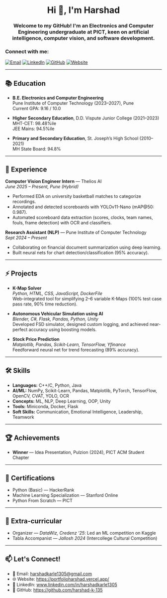 <h1 align="center">Hi 👋, I'm Harshad</h1>
<h3 align="center">Welcome to my GitHub! I'm an Electronics and Computer Engineering undergraduate at PICT, keen on artificial intelligence, computer vision, and software development.</h3>

<h3 align="left">Connect with me:</h3>
<p align="left">
  <a href="mailto:harshadkarle1305@gmail.com"><img src="https://img.shields.io/badge/Email-Your%20Email-blue?style=for-the-badge&logo=gmail" alt="Email" /></a>
  <a href="www.linkedin.com/in/harshadkarle1305" target="blank"><img src="https://img.shields.io/badge/LinkedIn-Harshad%20Karle-blue?style=for-the-badge&logo=linkedin" alt="LinkedIn" /></a>
  <a href="https://github.com/harshad-k-135" target="blank"><img src="https://img.shields.io/badge/GitHub-Harshad%20Karle-black?style=for-the-badge&logo=github" alt="GitHub" /></a>
  <a href="https://portfolioharshad.vercel.app/" target="blank"><img src="https://img.shields.io/badge/Website-Harshad%20Karle-green?style=for-the-badge&logo=google-chrome" alt="Website" /></a>
</p>

---

## 📚 Education

- **B.E. Electronics and Computer Engineering**  
  Pune Institute of Computer Technology (2023–2027), Pune  
  Current GPA: 9.16 / 10.0

- **Higher Secondary Education**, D.D. Vispute Junior College (2021–2023)  
  MHT-CET: 98.48%ile  
  JEE Mains: 94.5%ile

- **Primary and Secondary Education**, St. Joseph’s High School (2010–2021)  
  MH State Board: 94.8%

---

## 💼 Experience

**Computer Vision Engineer Intern** — Thelios AI  
*June 2025 – Present, Pune (Hybrid)*
- Performed EDA on university basketball matches to categorize recordings.
- Annotated and detected scoreboards with YOLOv11-Nano (mAP@50: 0.987).
- Automated scoreboard data extraction (scores, clocks, team names, fouls, frame detection) with OCR and classifiers.

**Research Assistant (NLP)** — Pune Institute of Computer Technology  
*Sept 2024 – Present*
- Collaborating on financial document summarization using deep learning.
- Built neural nets for chart detection/classification (95% accuracy).

---

## ⚡ Projects

- **K-Map Solver**  
  *Python, HTML, CSS, JavaScript, DockerFile*  
  Web-integrated tool for simplifying 2–6 variable K-Maps (100% test case pass rate, 90% time reduction).

- **Autonomous Vehicular Simulation using AI**  
  *Blender, C#, Flask, Pandas, Python, Unity*  
  Developed FSD simulator, designed custom logging, and achieved near-perfect accuracy using boosting models.

- **Stock Price Prediction**  
  *Matplotlib, Pandas, Scikit-Learn, TensorFlow, Yfinance*  
  Feedforward neural net for trend forecasting (89% accuracy).

---

## 🛠️ Skills

- **Languages:** C++/C, Python, Java
- **AI/ML:** NumPy, Scikit-Learn, Pandas, Matplotlib, PyTorch, TensorFlow, OpenCV, CVAT, YOLO, OCR
- **Concepts:** ML, NLP, Deep Learning, OOP, Unity
- **Tools:** Miniconda, Docker, Flask
- **Soft Skills:** Communication, Emotional Intelligence, Leadership, Teamwork

---

## 🏆 Achievements

- **Winner** — Idea Presentation, Pulzion (2024), PICT ACM Student Chapter

---

## 🏅 Certifications

- Python (Basic) — HackerRank
- Machine Learning Specialization — Stanford Online
- Python From Scratch — PICT

---

## 🎤 Extra-curricular

- Organizer — *DataWiz, Credenz ‘25*: Led an ML competition on Kaggle
- Tabla Accompanist — *Jallosh 2024* (Intercollege Cultural Competition)

---

## 📫 Let's Connect!

- 📧 Email: harshadkarle1305@gmail.com
- 🌐 Website: https://portfolioharshad.vercel.app/
- 💼 LinkedIn: www.linkedin.com/in/harshadkarle1305
- 🐙 GitHub: https://github.com/harshad-k-135

